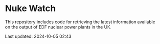 # Nuke Watch

This repository includes code for retrieving the latest information available on the output of EDF nuclear power plants in the UK.

Last updated: 2024-10-05 02:43